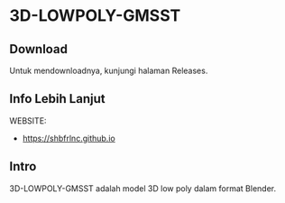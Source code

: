 # 3D-LOWPOLY-GMSST

## Download

Untuk mendownloadnya, kunjungi halaman Releases.

## Info Lebih Lanjut

WEBSITE:

- https://shbfrlnc.github.io

## Intro

3D-LOWPOLY-GMSST adalah model 3D low poly dalam format Blender.
